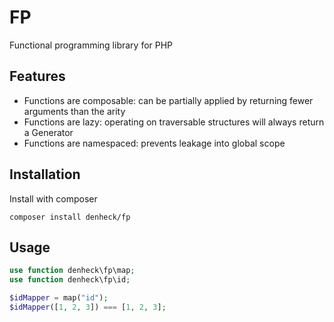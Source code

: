 # FP
Functional programming library for PHP

## Features
- Functions are composable: can be partially applied by returning fewer arguments than the arity
- Functions are lazy: operating on traversable structures will always return a Generator
- Functions are namespaced: prevents leakage into global scope

## Installation
Install with composer
```
composer install denheck/fp
```
## Usage
```php
use function denheck\fp\map;
use function denheck\fp\id;

$idMapper = map("id");
$idMapper([1, 2, 3]) === [1, 2, 3];
```
